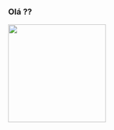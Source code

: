 ### Olá ??

<a href="https://github.com/anuraghazra/github-readme-stats">
  <img height=200 align="center" src="https://github-readme-stats.vercel.app/api?username=kae-montoia" />
</a>


<!--<div align="start">
  <a href="https://github.com/kae-montoia">
  <img height="180em" src="https://github-readme-stats.zohan.tech/api?username=kae-montoia&show_icons=true&include_all_commits=true&theme=dark&count_private=true"/>
    <img height="180em" src="https://github-readme-stats.vercel.app/api?username=kae-montoia&show_icons=true&include_all_commits=true&theme=dark&count_private=true"/> 
 <img height="180em" src="https://github-readme-stats.vercel.app/api/top-langs/?username=kae-montoia&layout=compact&langs_count=7&theme=dark"/>
</div> -->
  
<!--<div style="display: inline_block"><br>
  <img align="center"  height="30" width="40" src="https://raw.githubusercontent.com/devicons/devicon/master/icons/javascript/javascript-plain.svg">
  <img align="center"  height="30" width="40" src="https://raw.githubusercontent.com/devicons/devicon/master/icons/typescript/typescript-plain.svg">
  <img align="center"  height="30" width="40" src="https://icongr.am/devicon/vuejs-original.svg?size=128&color=currentColor">
  <img align="center"  height="30" width="40" src="https://raw.githubusercontent.com/devicons/devicon/master/icons/html5/html5-original.svg">
  <img align="center"  height="30" width="40" src="https://raw.githubusercontent.com/devicons/devicon/master/icons/css3/css3-original.svg">
  <img align="center"  height="30" width="40" src="https://icongr.am/devicon/angularjs-original.svg?size=128&color=currentColor">
  <img align="center"  height="30" width="40" src="https://icongr.am/devicon/sass-original.svg?size=128&color=currentColor">
  <img align="center"  height="30" width="40" src="https://icongr.am/devicon/npm-original-wordmark.svg?size=128&color=currentColor">
  <img align="center"  height="30" width="40" src="https://icongr.am/devicon/jquery-original-wordmark.svg?size=128&color=currentColor">
  <img align="center"  height="30" width="40" src="https://icongr.am/devicon/visualstudio-plain.svg?size=128&color=currentColor">
  <img align="center"  height="30" width="40" src="https://icongr.am/devicon/git-original.svg?size=128&color=currentColor"> 
  <img align="center"  height="30" width="60" src="https://miro.medium.com/max/640/1*gIAzcGWffRV7bNSCU6NEUw.png">                                      
</div>-->
   
  
  ##
 
<!--<div> 
  <a href="https://www.linkedin.com/in/igor-vinicius-8551681b4"><img src="https://img.shields.io/badge/-LinkedIn-%230077B5?style=for-the-badge&logo=linkedin&logoColor=white" target="_blank"></a>  
</div>-->
